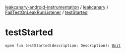 [leakcanary-android-instrumentation](../../index.md) / [leakcanary](../index.md) / [FailTestOnLeakRunListener](index.md) / [testStarted](./test-started.md)

# testStarted

`open fun testStarted(description: Description): `[`Unit`](https://kotlinlang.org/api/latest/jvm/stdlib/kotlin/-unit/index.html)